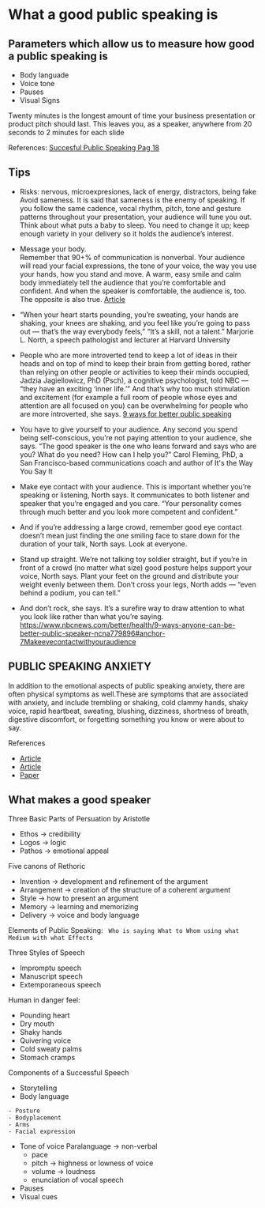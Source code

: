 # What a good public speaking is
## Parameters which allow us to measure how good a public speaking is
* Body languade
* Voice tone
* Pauses
* Visual Signs

Twenty minutes is the longest amount of time your business presentation or product pitch should last. This leaves you, as a speaker, anywhere from 20 seconds to 2 minutes for each slide


References:
[Succesful Public Speaking Pag 18](https://www.isbtweb.org/fileadmin/user_upload/successful-public-speaking.pdf)

## Tips
* Risks: nervous, microexpresiones, lack of energy, distractors, being fake
Avoid sameness.  It is said that sameness is the enemy of speaking. If you follow the same cadence, vocal rhythm, pitch, tone and gesture patterns throughout your presentation, your audience will tune you out. Think about what puts a baby to sleep. You need to change it up; keep enough variety in your delivery so it holds the audience’s interest.

* Message your body.  
Remember that 90+% of communication is nonverbal. Your audience will read your facial expressions, the tone of your voice, the way you use your hands, how you stand and move. A warm, easy smile and calm body immediately tell the audience that you’re comfortable and confident. And when the speaker is comfortable, the audience is, too. The opposite is also true.
[Article](https://www.forbes.com/sites/susantardanico/2012/05/29/want-to-be-a-better-public-speaker-do-what-the-pros-do/#82964f71e176)

* “When your heart starts pounding, you’re sweating, your hands are shaking, your knees are shaking, and you feel like you’re going to pass out — that’s the way everybody feels,”
“It’s a skill, not a talent.”
Marjorie L. North, a speech pathologist and lecturer at Harvard University

* People who are more introverted tend to keep a lot of ideas in their heads and on top of mind to keep their brain from getting bored, rather than relying on other people or activities to keep their minds occupied, Jadzia Jagiellowicz, PhD (Psch), a cognitive psychologist, told NBC — “they have an exciting ‘inner life.’” And that’s why too much stimulation and excitement (for example a full room of people whose eyes and attention are all focused on you) can be overwhelming for people who are more introverted, she says. [9 ways for better public speaking](https://www.nbcnews.com/better/health/9-ways-anyone-can-be-better-public-speaker-ncna779896)

* You have to give yourself to your audience. Any second you spend being self-conscious, you’re not paying attention to your audience, she says. “The good speaker is the one who leans forward and says who are you? What do you need? How can I help you?”
Carol Fleming, PhD, a San Francisco-based communications coach and author of It's the Way You Say It

* Make eye contact with your audience.
This is important whether you’re speaking or listening, North says. It communicates to both listener and speaker that you’re engaged and you care. “Your personality comes through much better and you look more competent and confident.”

* And if you’re addressing a large crowd, remember good eye contact doesn’t mean just finding the one smiling face to stare down for the duration of your talk, North says. Look at everyone.

* Stand up straight.
We’re not talking toy soldier straight, but if you’re in front of a crowd (no matter what size) good posture helps support your voice, North says. Plant your feet on the ground and distribute your weight evenly between them. Don’t cross your legs, North adds — “even behind a podium, you can tell.”

* And don’t rock, she says. It’s a surefire way to draw attention to what you look like rather than what you’re saying.
     https://www.nbcnews.com/better/health/9-ways-anyone-can-be-better-public-speaker-ncna779896#anchor-7Makeeyecontactwithyouraudience

## PUBLIC SPEAKING ANXIETY
In addition to the emotional aspects of public speaking anxiety, there are often physical symptoms as well.These are symptoms that are associated with anxiety, and include trembling or shaking, cold clammy hands, shaky voice, rapid heartbeat, sweating, blushing, dizziness, shortness of breath, digestive discomfort, or forgetting something you know or were about to say.

References
* [Article]( https://img3.reoveme.com/m/91ba2903f02629f2.pdf)
* [Article](https://journals.lww.com/co-psychiatry/Abstract/2012/01000/Current_status_of_knowledge_on_public_speaking.7.aspx)
* [Paper](https://link.springer.com/chapter/10.1007/978-3-642-14715-9_15)

## What makes a good speaker
Three Basic Parts of Persuation  by Aristotle
* Ethos -> credibility 
* Logos -> logic
* Pathos -> emotional appeal

Five canons of Rethoric 
* Invention -> development and refinement of the argument
* Arrangement -> creation of the structure of a coherent argument
* Style -> how to present an argument
* Memory -> learning and memorizing
* Delivery -> voice and body language

Elements of Public Speaking:
` Who is saying What to Whom using what Medium with what Effects`

Three Styles of Speech
* Impromptu speech
* Manuscript speech
* Extemporaneous speech

Human in danger feel:
* Pounding heart
* Dry mouth
* Shaky hands
* Quivering voice
* Cold sweaty palms
* Stomach cramps

Components of a Successful Speech
* Storytelling
* Body language
```
- Posture
- Bodyplacement 
- Arms
- Facial expression
```
* Tone of voice 
Paralanguage -> non-verbal
	- pace
	- pitch -> highness or lowness of voice
	- volume -> loudness
	- enunciation of vocal speech
* Pauses
* Visual cues


